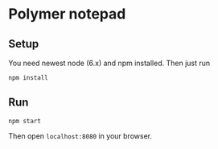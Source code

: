 # Polymer notepad

## Setup

You need newest node (6.x) and npm installed. Then just run
```
npm install
```

## Run

```
npm start
```

Then open `localhost:8080` in your browser.